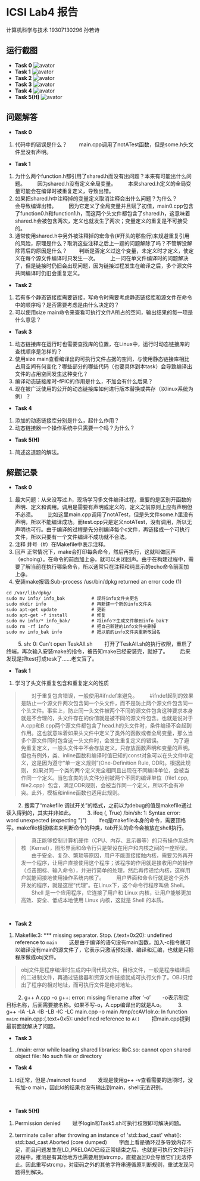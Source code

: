 # ICSⅠ Lab4 报告

计算机科学与技术
19307130296
孙若诗

## 运行截图

* **Task 0**
![avator](Task0.png)
&emsp;&emsp;
* **Task 1**
![avator](Task1.png)
&emsp;&emsp;
* **Task 2**
![avator](Task2.png)
&emsp;&emsp;
* **Task 3**
![avator](Task3.png)
&emsp;&emsp;
* **Task 4**
![avator](Task4.png)
&emsp;&emsp;
* **Task 5(H)**
![avator](Task5.png)
&emsp;&emsp;

## 问题解答

* **Task 0**

1. 代码中的错误是什么？
&emsp;&emsp;main.cpp调用了notATest函数，但是some.h头文件里没有声明。

* **Task 1**

1. 为什么两个function.h都引⽤了shared.h⽽没有出问题？本来有可能出什么问题。
&emsp;&emsp;因为shared.h没有定义全局变量。
&emsp;&emsp;本来shared.h定义的全局变量可能会在编译时被重复定义，导致出错。
&emsp;&emsp;
2. 如果把shared.h中注释掉的变量定义取消注释会出什么问题？为什么？
&emsp;&emsp;会导致编译出错。
&emsp;&emsp;因为它定义了全局变量并且赋了初值，main0.cpp包含了function0.h和function1.h，而这两个头文件都包含了shared.h，这意味着shared.h会被包含两次，定义也就发生了两次；变量定义的重复是不可接受的。
&emsp;&emsp;
3. 通常使⽤shared.h中另外被注释掉的宏命令(#开头的那些⾏)来规避重复引⽤的⻛险，原理是什么？取消这些注释之后上⼀题的问题解除了吗？不管解没解除背后的原因是什么？
&emsp;&emsp;判断是否定义过这个变量，未定义时才定义，使定义在每个源文件编译时只发生一次。
&emsp;&emsp;上一问在单文件编译时的问题解决了，但是链接时仍旧会出现问题，因为链接过程发生在编译之后，多个源文件共同编译时仍旧会重复定义。

* **Task 2**

1. 若有多个静态链接库需要链接，写命令时需要考虑静态链接库和源⽂件在命令中的顺序吗？是否需要考虑是由什么决定的？
&emsp;&emsp;
2. 可以使⽤size main命令来查看可执⾏⽂件A所占的空间，输出结果的每⼀项是什么意思？

* **Task 3**

1. 动态链接库在运⾏时也需要查找库的位置，在Linux中，运⾏时动态链接库的查找顺序是怎样的？
&emsp;&emsp;
2. 使⽤size main查看编译出的可执⾏⽂件占据的空间，与使⽤静态链接库相⽐占⽤空间有何变化？哪些部分的哪些代码（也要具体到本task）会导致编译出⽂件的占⽤空间发⽣这种变化？
&emsp;&emsp;
3. 编译动态链接库时-fPIC的作⽤是什么，不加会有什么后果？
&emsp;&emsp;
4. 现在被⼴泛使⽤的公开的动态链接库如何进⾏版本替换或共存（以linux系统为例）？

* **Task 4**

1. 添加的动态链接库分别是什么，起什么作⽤？
&emsp;&emsp;
2. 动态链接器⼀个操作系统中只需要⼀个吗？为什么？
&emsp;&emsp;

* **Task 5(H)**

1. 简述这道题的解法。
&emsp;&emsp;

## 解题记录

* **Task 0**

1. 最大问题：从来没写过.h，现场学习多文件编译过程。重要的是区别开函数的声明、定义和调用。调用是需要有声明或定义的，定义之前原则上应有声明但不必须。
&emsp;&emsp;比如这里main.cpp调用了notATest，但是头文件some.h里没有声明，所以不能编译成功。而test.cpp只是定义notATest，没有调用，所以无声明也可行。由于编译的过程是先分别编译每个c文件，再链接成一个可执行文件，所以只要有一个文件编译不成功就不合法。
&emsp;&emsp;
2. 注释
井号（#）在Makefile中表示注释。
&emsp;&emsp;
3. 回声
正常情况下，make会打印每条命令，然后再执行，这就叫做回声（echoing）。在命令的前面加上@，就可以关闭回声。由于在构建过程中，需要了解当前在执行哪条命令，所以通常只在注释和纯显示的echo命令前面加上@。
&emsp;&emsp;
4. 安装make报错:Sub-process /usr/bin/dpkg returned an error code (1)

~~~html
cd /var/lib/dpkg/
sudo mv info/ info_bak          # 现将info文件夹更名
sudo mkdir info                 # 再新建一个新的info文件夹
sudo apt-get update             # 更新
sudo apt-get -f install         # 修复  
sudo mv info/* info_bak/        # 将info下生成文件移到info_bak下
sudo rm -rf info                # 把自己新建的info文件夹删掉
sudo mv info_bak info           # 把以前的info文件夹重新改回名
~~~

&emsp;&emsp;
5. sh: 0: Can't open TeskAll.sh
&emsp;&emsp;打开了TeskAll.sh的执行权限，重启了终端，再次输入安装make的指令，被告知make已经安装完，就好了。
&emsp;&emsp;后来发现是把test打成tesk了……老文盲了。
&emsp;&emsp;

* **Task 1**

1. 学习了头文件重复包含和重复定义的性质

>&emsp;&emsp;对于重复包含错误，一般使用#ifndef来避免。
>&emsp;&emsp;#ifndef起到的效果是防止一个源文件两次包含同一个头文件，而不是防止两个源文件包含同一个头文件。事实上，防止同一头文件被两个不同的源文件包含这种要求本身就是不合理的，头文件存在的价值就是被不同的源文件包含。也就是说对于A.cpp和B.cpp两个源文件都包含了head.h的头文件时，条件编译不会起到作用。这也就意味着如果头文件中定义了类外的函数或者全局变量，那么当多个源文件同时包含这一头文件时，会发生重复定义的错误。
>&emsp;&emsp;为了避免重复定义，一般头文件中不会存放定义，只存放函数声明和变量的声明。但也有例外，类、inline函数和编译时值已知的const对象可以在头文件中定义，这是因为遵守“单一定义规则”(One-Definition Rule, ODR)。根据此规则， 如果对同一个类的两个定义完全相同且出现在不同编译单位，会被当作同一个定义。当包含类的头文件分别被两个不同的编译单位（file1.cpp, file2.cpp）包含，满足ODR规则，会被当作同一个定义，所以不会有冲突。此外，模板和inline函数也适用此规则。

&emsp;&emsp;
2. 搜索了“makefile 调试开关”的格式，之前以为debug的值是makefile通过读入得到的，其实并非如此。
&emsp;&emsp;
3. ifeq (, True)
    /bin/sh: 1: Syntax error: word unexpected (expecting ")")
&emsp;&emsp;ifeq是makefile本身的命令，需要顶格写。makefile根据缩进来判断命令的种类，tab开头的命令会被放在shell执行。

>&emsp;&emsp;真正能够控制计算机硬件（CPU、内存、显示器等）的只有操作系统内核（Kernel），图形界面和命令行只是架设在用户和内核之间的一座桥梁。
&emsp;&emsp;由于安全、复杂、繁琐等原因，用户不能直接接触内核，需要另外再开发一个程序，让用户直接使用这个程序；该程序的作用就是接收用户的操作（点击图标、输入命令），并进行简单的处理，然后再传递给内核，这样用户就能间接地使用操作系统内核了。
&emsp;&emsp;用户界面和命令行就是这个另外开发的程序，就是这层“代理”。在Linux下，这个命令行程序叫做 Shell。
&emsp;&emsp;Shell 是一个应用程序，它连接了用户和 Linux 内核，让用户能够更加高效、安全、低成本地使用 Linux 内核，这就是 Shell 的本质。

&emsp;&emsp;

* **Task 2**

1. Makefile:3: *** missing separator.  Stop.
(.text+0x20): undefined reference to `main`
&emsp;&emsp;这是由于编译的语句没有main函数，加入-c指令就可以编译没有main的源文件了，它表示只激活预处理、编译和汇编，也就是只把程序做成obj文件。

> obj文件是程序编译时生成的中间代码文件。目标文件，一般是程序编译后的二进制文件，再通过链接器和资源文件链接就成可执行文件了。OBJ只给出了程序的相对地址，而可执行文件是绝对地址。

&emsp;&emsp;
2. g++ A.cpp -o
g++: error: missing filename after ‘-o’
&emsp;&emsp;-o表示制定目标名称，后面需要接名称。如果不写-o，A.cpp编译出的就是A.o。
&emsp;&emsp;
3. g++ -lA -LA -lB -LB -lC -LC main.cpp -o main
/tmp/ccAV1oIr.o: In function `main`:
main.cpp:(.text+0x5): undefined reference to `A()`
&emsp;&emsp;把main.cpp提到最前面就解决了问题。
&emsp;&emsp;

* **Task 3**

1. ./main: error while loading shared libraries: libC.so: cannot open shared object file: No such file or directory
&emsp;&emsp;

* **Task 4**

1. ld正常，但是./main:not found
&emsp;&emsp;发现是使用g++ -v查看需要的选项时，没有加-o main，因此ld的结果也没有输出到main，shell无法识别。

&emsp;&emsp;

* **Task 5(H)**

1. Permission denied
&emsp;&emsp;赋予login和Task5.sh可执行权限即可解决问题。

2. terminate caller after throwing an instance of 'std::bad_cast' 
what(): std::bad_cast
Aborted (core dumped)
&emsp;&emsp;字面上看是循环过多导致内存不足，而且问题发生在LD_PRELOAD已经正常结束之后，也就是可执行文件运行过程中。推测是有其他地方也需要用到strcmp，直接返回0会导致它们无法停止。因此重写strcmp，对密码之外的其他字符串遵循原判断规则，重试发现问题得到解决。
